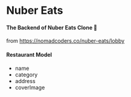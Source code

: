 # Nuber Eats
#### The Backend of Nuber Eats Clone 🍕
from https://nomadcoders.co/nuber-eats/lobby

#### Restaurant Model
- name
- category
- address
- coverImage

